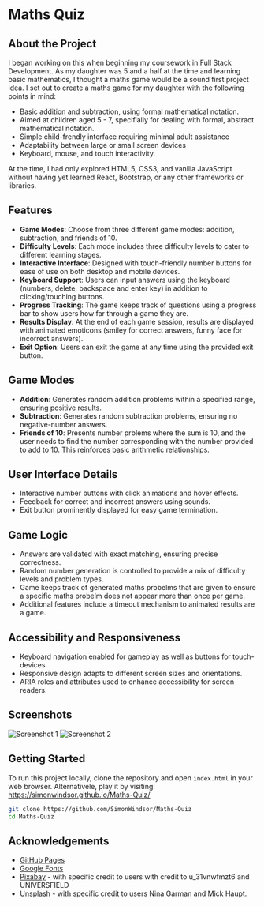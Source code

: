 # Maths Quiz

## About the Project
  I began working on this when beginning my coursework in Full Stack Development. As my daughter was 5 and a half at the time and learning basic mathematics, I thought a maths game would be a sound first project idea. I set out to create a maths game for my daughter with the following points in mind:

 * Basic addition and subtraction, using formal mathematical notation.
 * Aimed at children aged 5 - 7, specifially for dealing with formal, abstract mathematical notation.
 * Simple child-frendly interface requiring minimal adult assistance
 * Adaptability between large or small screen devices
 * Keyboard, mouse, and touch interactivity.

 At the time, I had only explored HTML5, CSS3, and vanilla JavaScript without having yet learned React, Bootstrap, or any other frameworks or libraries.

## Features

- **Game Modes**: Choose from three different game modes: addition, subtraction, and friends of 10.
- **Difficulty Levels**: Each mode includes three difficulty levels to cater to different learning stages.
- **Interactive Interface**: Designed with touch-friendly number buttons for ease of use on both desktop and mobile devices.
- **Keyboard Support**: Users can input answers using the keyboard (numbers, delete, backspace and enter key) in addition to clicking/touching buttons.
- **Progress Tracking**: The game keeps track of questions using a progress bar to show users how far through a game they are.
- **Results Display**: At the end of each game session, results are displayed with animated emoticons (smiley for correct answers, funny face for incorrect answers).
- **Exit Option**: Users can exit the game at any time using the provided exit button.

## Game Modes

- **Addition**: Generates random addition problems within a specified range, ensuring positive results.
- **Subtraction**: Generates random subtraction problems, ensuring no negative-number answers.
- **Friends of 10**: Presents number prblems where the sum is 10, and the user needs to find the number corresponding with the number provided to add to 10. This reinforces basic arithmetic relationships.

## User Interface Details

- Interactive number buttons with click animations and hover effects.
- Feedback for correct and incorrect answers using sounds.
- Exit button prominently displayed for easy game termination.

## Game Logic

- Answers are validated with exact matching, ensuring precise correctness.
- Random number generation is controlled to provide a mix of difficulty levels and problem types.
- Game keeps track of generated maths probelms that are given to ensure a specific maths probelm does not appear more than once per game.
- Additional features include a timeout mechanism to animated results are a game.

## Accessibility and Responsiveness

- Keyboard navigation enabled for gameplay as well as buttons for touch-devices.
- Responsive design adapts to different screen sizes and orientations.
- ARIA roles and attributes used to enhance accessibility for screen readers.

## Screenshots

![Screenshot 1](/screenshots/screenshot1.png)
![Screenshot 2](/screenshots/screenshot2.png)

## Getting Started

To run this project locally, clone the repository and open `index.html` in your web browser. Alternativele, play it by visiting: https://simonwindsor.github.io/Maths-Quiz/

```bash
git clone https://github.com/SimonWindsor/Maths-Quiz
cd Maths-Quiz
```
## Acknowledgements
  * [GitHub Pages](https://pages.github.com/)
  * [Google Fonts](https://fonts.google.com/)
  * [Pixabay](https://pixabay.com) - with specific credit to users with credit to u_31vnwfmzt6 and UNIVERSFIELD
  * [Unsplash](https://unsplash.com) - with specific credit to users Nina Garman and Mick Haupt.
